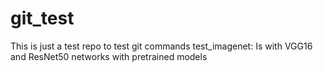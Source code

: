 # git_test
This is just a test repo to test git commands
test_imagenet: Is with VGG16 and ResNet50 networks with pretrained models
